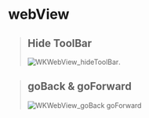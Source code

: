 # webView

  
  
> ## Hide ToolBar
> ![WKWebView_hideToolBar](https://user-images.githubusercontent.com/83940751/123028932-3696f380-d41b-11eb-9e0a-af6475103b95.gif). 
  
  
> ## goBack & goForward
> ![WKWebView_goBack goForward](https://user-images.githubusercontent.com/83940751/123029275-d5235480-d41b-11eb-9b34-fcbcbee5ccd7.gif)

